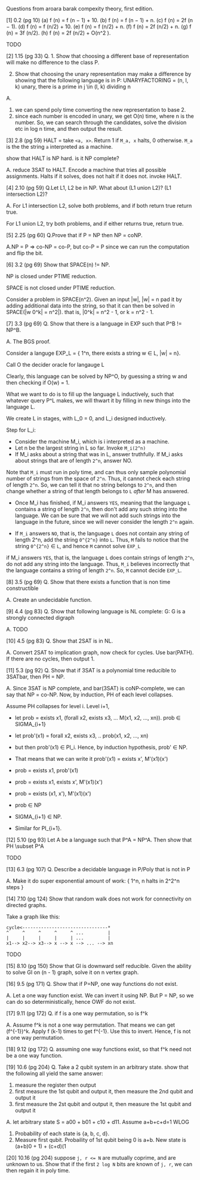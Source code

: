 Questions from aroara barak compexity theory, first edition.

[1] 0.2 (pg 10)
(a) f (n) = f (n − 1) + 10.
(b) f (n) = f (n − 1) + n.
(c) f (n) = 2f (n − 1).
(d) f (n) = f (n/2) + 10.
(e) f (n) = f (n/2) + n.
(f) f (n) = 2f (n/2) + n.
(g) f (n) = 3f (n/2).
(h) f (n) = 2f (n/2) + O(n^2 ).

TODO

[2] 1.15 (pg 33)
Q. 1. Show that choosing a different base of representation will make no difference to the class P.

2. Show that choosing the unary representation may make a difference by showing that the
following language is in P: UNARYFACTORING = (n, l, k) unary, there is a prime in j \in (l, k) dividing n

A. 
1. we can spend poly time converting the new representation to base 2.
2. since each number is encoded in unary, we get O(n) time, where n is the
number. So, we can search through the candidates, solve the division etc
in log n time, and then output the result.



[3] 2.8 (pg 59)
HALT = take `<a, x>`. Return 1 if `M_a, x` halts, 0 otherwise. `M_a` is the
the string `a` interpreted as a machine.

show that HALT is NP hard. is it NP complete?


A. reduce 3SAT to HALT. Encode a machine that tries all possible assignments.
Halts if it solves, does not halt if it does not. invoke HALT.

[4] 2.10 (pg 59)
Q.Let L1, L2 be in  NP. What about (L1 union L2)? (L1 intersection L2)?

A. For L1 intersection L2, solve both problems, and if both return true
   return true.

   For L1 union L2, try both problems, and if either returns true, return true.


[5] 2.25 (pg 60)
Q.Prove that if P = NP then NP = coNP.

A.NP = P => co-NP = co-P, but co-P = P since we can run the computation and
flip the bit.

[6] 3.2 (pg 69)
Show that SPACE(n) != NP.

NP is closed under PTIME reduction.

SPACE is not closed under PTIME reduction. 

Consider a problem in SPACE(n^2). Given an input |w|, |w| = n
pad it by adding additional data into the string, 
so that it can then be solved in SPACE(|w 0^k| = n^2|). that is, |0^k| = n^2 -
1, or k = n^2 - 1.


[7] 3.3 (pg 69)
Q. Show that there is a language in EXP such that P^B != NP^B.

A. The BGS proof.

Consider a languge EXP_L = { 1^n, there exists a string w ∈ L, |w| = n}.

Call O the decider oracle for langauge L

Clearly, this language can be solved by NP^O, by guessing a string w and then
checking if O(w) = 1.

What we want to do is to fill up the language L inductively, such that whatever
query P^L makes, we will thwart it by filling in new things into the language L.

We create L in stages, with L_0 = 0, and L_i designed inductively.

Step for L_i:
- Consider the machine M_i, which is i interpreted as a machine.
- Let n be the largest string in L so far. Invoke `M_i(2^n)`
- If M_i asks about a string that was in L, answer truthfully. If M_i
asks about strings that are of length `2^n`, answer NO. 

Note that `M_i` must run in poly time, and can thus only sample polynomial
number of strings from the space of `2^n`. Thus, it cannot check each string
of length `2^n`. So, we can tell it that no string belongs to `2^n`, and then
change whether a string of that length belongs to `L` _after_ M has answered.

- Once M_i has finished, if M_i answers `YES`, meaning that the language `L`
contains a string of length `2^n`, then don't add any such string into the language.
We can be sure that we will not add such strings into the language in the future,
since we will never consider the length `2^n` again.

- If `M_i` answers `NO`, that is, the language `L` does not contain any string of 
length 2^n, add the string `0^{2^n}` into `L`. Thus, `M` fails to notice that
the string `0^{2^n}` ∈ `L`, and hence `M` cannot solve `EXP_L`

if M_i answers `YES`, that is, the language `L` does contain strings of length `2^n`,
do not add any string into the language. Thus, `M_i` believes incorrectly that the
language contains a string of length `2^n`. So, `M` cannot decide `EXP_L`.



[8] 3.5 (pg 69)
Q. Show that there exists a function that is non time constructible

A. Create an undecidable function.

[9] 4.4 (pg 83)
Q. Show that following language is NL complete: G: G is a strongly connected digraph

A. TODO


[10] 4.5 (pg 83)
Q. Show that 2SAT is in NL.

A. Convert 2SAT to implication graph, now check for cycles. Use bar(PATH). If 
there are no cycles, then output 1.

[11] 5.3 (pg 92)
Q. Show that if 3SAT is a polynomial time reducible to 3SATbar, then PH = NP.

A. Since 3SAT is NP complete, and bar(3SAT) is coNP-complete, we can 
say that NP = co-NP. Now, by induction, PH of each level collapses.

Assume PH collapses for level i. Level i+1,
- let prob = exists x1, (forall x2, exists x3, ... M(x1, x2, ..., xn)). prob ∈ SIGMA_{i+1}
- let prob'(x1) = forall x2, exists x3, .. prob(x1, x2, ..., xn)
- but then prob'(x1) ∈ PI_i. Hence, by induction hypothesis, prob' ∈ NP.
- That means that we can write it prob'(x1) = exists x', M'(x1)(x')

- prob = exists x1, prob'(x1)
- prob = exists x1, exists x', M'(x1)(x')
- prob = exists (x1, x'), M'(x1)(x')
- prob ∈ NP
- SIGMA_{i+1} ∈ NP.
- Similar for PI_{i+1}.


[12] 5.10 (pg 93)
Let A be a language such that P^A = NP^A. Then show that PH \subset P^A

TODO


[13] 6.3 (pg 107)
Q. Describe a decidable language in P/Poly that is not in P

A. Make it do super exponential amount of work: 
{ 1^n, n halts in 2^2^n steps }

[14] 7.10 (pg 124)
Show that random walk does not work for connectivity on directed graphs.

Take a graph like this:

```
cycle<--------------------------------*
^     ^     ^     ^     ^ ...         |
|     |     |     |     | ...         |
x1--> x2--> x3--> x --> x --> ... --> xn
```

TODO

[15] 8.10 (pg 150)
Show that GI is downward self reducible. Given the ability to solve GI on (n - 1)
graph, solve it on n vertex graph.

[16] 9.5 (pg 171)
Q. Show that if P=NP, one way functions do not exist.


A. Let a one way function exist. We can invert it using NP. But P = NP, so we can
do so deterministically, hence OWF do not exist.

[17] 9.11 (pg 172)
Q. if f is a one way permutation, so is f^k

A. Assume f^k is not a one way permutation. That means we can get (f^{-1})^k.
Apply f (k-1) times to get f^{-1}. Use this to invert. Hence, f is not a
one way permutation.

[18] 9.12 (pg 172)
Q. assuming one way functions exist, so that f^k need not be a one way function.

[19] 10.6 (pg 204)
Q. Take a 2 qubit system in an arbitrary state. show that the following all yield
the same answer:
1. measure the register then output
2. first measure the 1st qubit and output it, then measure the 2nd qubit and output it
3. first measure the 2st qubit and output it, then measure the 1st qubit and output it

A. let arbitrary state S = a00 + b01 + c10 + d11.  Assume a+b+c+d=1 WLOG

1. Probability of each state is {a, b, c, d}. 
2. Measure first qubit. Probaility of 1st qubit being 0 is a+b. New state is
    (a+b)0 + 1) + (c+d)(1


[20] 10.16 (pg 204)
suppose `j, r <= N` are mutually coprime, and are unknown to us. Show that
if the first `2 log N` bits are known of `j, r`, we can then regain it in 
poly time.
